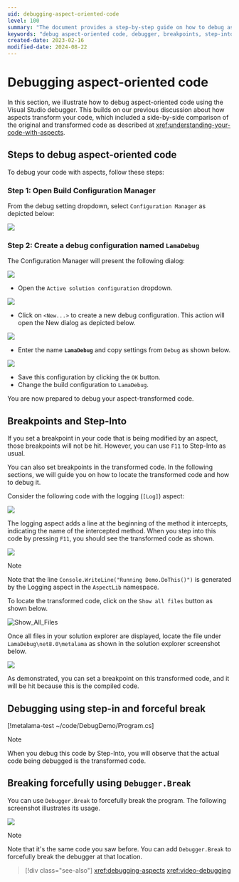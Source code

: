 ```yaml
---
uid: debugging-aspect-oriented-code
level: 100
summary: "The document provides a step-by-step guide on how to debug aspect-oriented code using the Visual Studio debugger, including setting up a debug configuration, using breakpoints and step-into, and forcefully breaking the program."
keywords: "debug aspect-oriented code, debugger, breakpoints, step-into, transformed code, debug configuration, LamaDebug, Debugger.Break, aspect-transformed code"
created-date: 2023-02-16
modified-date: 2024-08-22
---
```


# Debugging aspect-oriented code

In this section, we illustrate how to debug aspect-oriented code using the Visual Studio debugger. This builds on our previous discussion about how aspects transform your code, which included a side-by-side comparison of the original and transformed code as described at <xref:understanding-your-code-with-aspects>.

## Steps to debug aspect-oriented code

To debug your code with aspects, follow these steps:

### **Step 1:** Open Build Configuration Manager

From the debug setting dropdown, select `Configuration Manager` as depicted below:

![](images/config_manager.png)

### **Step 2:** Create a debug configuration named `LamaDebug`

The Configuration Manager will present the following dialog:

![](images/config_manager_dialog.png)

* Open the `Active solution configuration` dropdown.

![](images/config_manager_new_config.png)

* Click on `<New...>` to create a new debug configuration. This action will open the New dialog as depicted below.

![](images/empty_debug_config.png)

* Enter the name **`LamaDebug`** and copy settings from `Debug` as shown below.

![](images/lamadebug_config.png)

* Save this configuration by clicking the `OK` button.
* Change the build configuration to `LamaDebug`.

You are now prepared to debug your aspect-transformed code.

## Breakpoints and Step-Into

If you set a breakpoint in your code that is being modified by an aspect, those breakpoints will not be hit. However, you can use `F11` to Step-Into as usual.

You can also set breakpoints in the transformed code. In the following sections, we will guide you on how to locate the transformed code and how to debug it.

Consider the following code with the logging (`[Log]`) aspect:

![](images/aspect_debug_01.png)

The logging aspect adds a line at the beginning of the method it intercepts, indicating the name of the intercepted method. When you step into this code by pressing `F11`, you should see the transformed code as shown.

![](images/aspect_debug_02.png)

> [!NOTE]
> Note that the line `Console.WriteLine("Running Demo.DoThis()")` is generated by the Logging aspect in the `AspectLib` namespace.

To locate the transformed code, click on the `Show all files` button as shown below.

![Show_All_Files](images/show_all_files.png)

Once all files in your solution explorer are displayed, locate the file under `LamaDebug\net8.0\metalama` as shown in the solution explorer screenshot below.

![](images/debug_transformed_code.png)

As demonstrated, you can set a breakpoint on this transformed code, and it will be hit because this is the compiled code.

## Debugging using step-in and forceful break

[!metalama-test ~/code/DebugDemo/Program.cs]

> [!NOTE]
> When you debug this code by Step-Into, you will observe that the actual code being debugged is the transformed code.

## Breaking forcefully using `Debugger.Break`

You can use `Debugger.Break` to forcefully break the program. The following screenshot illustrates its usage.

![](images/debug_break.png)

> [!NOTE]
> Note that it's the same code you saw before. You can add `Debugger.Break` to forcefully break the debugger at that location.

> [!div class="see-also"]
> <xref:debugging-aspects>
> <xref:video-debugging>




